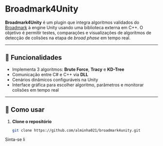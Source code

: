 # Broadmark4Unity

**Broadmark4Unity** é um plugin que integra algoritmos validados do [Broadmark](https://github.com/) à engine Unity usando uma biblioteca externa em C++. O objetivo é permitir testes, comparações e visualizações de algoritmos de detecção de colisões na etapa de *broad phase* em tempo real.

---

## 📌 Funcionalidades

- Implementa 3 algoritmos: **Brute Force**, **Tracy** e **KD-Tree**
- Comunicação entre C# e C++ via **DLL**
- Cenários dinâmicos configuráveis na Unity
- Interface gráfica para escolher algoritmo, parâmetros e monitorar colisões em tempo real

---

## 🚀 Como usar

1. **Clone o repositório**
   ```bash
   git clone https://github.com/alminha021/broadmark4unity.git


Sinta-se li
